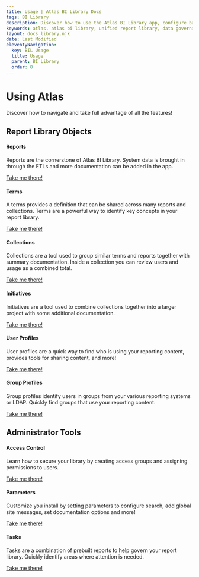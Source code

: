 ```yaml
---
title: Usage | Atlas BI Library Docs
tags: BI Library
description: Discover how to use the Atlas BI Library app, configure basic settings, add report documentation and more!
keywords: atlas, atlas bi library, unified report library, data governance, database, using atlas, usage guide
layout: docs_library.njk
date: Last Modified
eleventyNavigation:
  key: BIL Usage
  title: Usage
  parent: BI Library
  order: 8
---
```


# Using Atlas

<p class="subtitle mb-5 pb-5">Discover how to navigate and take full advantage of all the features!</p>

## Report Library Objects

<div class="tile is-ancestor">
    <div class="tile is-parent">
    <div class="tile is-child box bd-notification has-background-white-bis has-text-centered">
       <h4 class="title is-3 has-text-success my-5">Reports</h4>
       <span class="icon is-large has-text-grey-light"><i class="fas fa-chart-bar fa-2x"></i></span>
       <p class="my-5">Reports are the cornerstone of Atlas BI Library. System data is brought in through the ETLs and more documentation can be added in the app.</p>
       <a class="button is-info" href="/docs/bi-library/usage/reports/">Take me there!</a>
    </div>
  </div>
  <div class="tile is-parent">
     <div class="tile is-child box bd-notification has-background-white-bis has-text-centered">
       <h4 class="title is-3 has-text-success my-5">Terms</h4>
       <span class="icon is-large has-text-grey-light"><i class="fas fa-book fa-2x"></i></span>
       <p class="my-5">A terms provides a definition that can be shared across many reports and collections. Terms are a powerful way to identify key concepts in your report library.</p>
       <a class="button is-info" href="/docs/bi-library/usage/terms/">Take me there!</a>
    </div>
  </div>
  <div class="tile is-parent">
     <div class="tile is-child box bd-notification has-background-white-bis has-text-centered">
       <h4 class="title is-3 has-text-success my-5">Collections</h4>
       <span class="icon is-large has-text-grey-light"><i class="fas fa-sitemap fa-2x"></i></span>
       <p class="my-5">Collections are a tool used to group similar terms and reports together with summary documentation. Inside a collection you can review users and usage as a combined total.</p>
       <a class="button is-info" href="/docs/bi-library/usage/collections/">Take me there!</a>
    </div>
  </div>
</div>
<div class="tile is-ancestor">
  <div class="tile is-parent">
     <div class="tile is-child box bd-notification has-background-white-bis has-text-centered">
       <h4 class="title is-3 has-text-success my-5">Initiatives</h4>
       <span class="icon is-large has-text-grey-light"><i class="fas fa-project-diagram fa-2x"></i></i></span>
       <p class="my-5">Initiatives are a tool used to combine collections together into a larger project with some additional documentation.</p>
       <a class="button is-info" href="/docs/bi-library/usage/initiatives/">Take me there!</a>
    </div>
  </div>
  <div class="tile is-parent">
     <div class="tile is-child box bd-notification has-background-white-bis has-text-centered">
       <h4 class="title is-3 has-text-success my-5">User Profiles</h4>
       <span class="icon is-large has-text-grey-light"><i class="fas fa-user fa-2x"></i></span>
       <p class="my-5">User profiles are a quick way to find who is using your reporting content, provides tools for sharing content, and more!</p>
       <a class="button is-info" href="/docs/bi-library/usage/user-profiles/">Take me there!</a>
    </div>
  </div>
  <div class="tile is-parent">
     <div class="tile is-child box bd-notification has-background-white-bis has-text-centered">
       <h4 class="title is-3 has-text-success my-5">Group Profiles</h4>
       <span class="icon is-large has-text-grey-light"><i class="fas fa-users fa-2x"></i></span>
       <p class="my-5">Group profiles identify users in groups from your various reporting systems or LDAP. Quickly find groups that use your reporting content.</p>
       <a class="button is-info" href="/docs/bi-library/usage/group-profiles/">Take me there!</a>
    </div>
  </div>
</div>

## Administrator Tools

<div class="tile is-ancestor">
  <div class="tile is-parent">
     <div class="tile is-child box bd-notification has-background-white-bis has-text-centered">
       <h4 class="title is-3 has-text-success my-5">Access Control</h4>
       <span class="icon is-large has-text-grey-light"><i class="fas fa-lock fa-2x"></i></span>
       <p class="my-5">Learn how to secure your library by creating access groups and assigning permissions to users.</p>
       <a class="button is-info" href="/docs/bi-library/usage/access-control/">Take me there!</a>
    </div>
  </div>
  <div class="tile is-parent">
     <div class="tile is-child box bd-notification has-background-white-bis has-text-centered">
       <h4 class="title is-3 has-text-success my-5">Parameters</h4>
       <span class="icon is-large has-text-grey-light"><i class="fas fa-sliders-h fa-2x"></i></span>
       <p class="my-5">Customize you install by setting parameters to configure search, add global site messages, set documentation options and more!</p>
       <a class="button is-info" href="/docs/bi-library/usage/parameters/">Take me there!</a>
    </div>
  </div>
  <div class="tile is-parent">
     <div class="tile is-child box bd-notification has-background-white-bis has-text-centered">
       <h4 class="title is-3 has-text-success my-5">Tasks</h4>
       <span class="icon is-large has-text-grey-light"><i class="fas fa-tasks fa-2x"></i></span>
       <p class="my-5">Tasks are a combination of prebuilt reports to help govern your report library. Quickly identify areas where attention is needed.</p>
       <a class="button is-info" href="/docs/bi-library/usage/tasks/">Take me there!</a>
    </div>
  </div>
</div>
